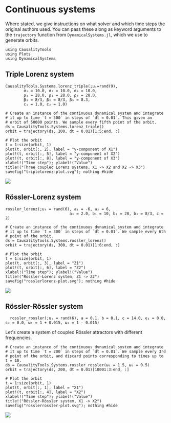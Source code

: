 
# Continuous systems

Where stated, we give instructions on what solver and which time steps the
original authors used. You can pass these along as keyword arguments to the
`trajectory` function from `DynamicalSystems.jl`, which we use to generate
orbits.

```@setup s
using CausalityTools
using Plots
using DynamicalSystems
```

## Triple Lorenz system

```@docs
CausalityTools.Systems.lorenz_triple(;uᵢ=rand(9),
        σ₁ = 10.0, σ₂ = 10.0, σ₃ = 10.0,
        ρ₁ = 28.0, ρ₂ = 28.0, ρ₃ = 28.0,
        β₁ = 8/3, β₂ = 8/3, β₃ = 8.3,
        c₁ = 1.0, c₂ = 1.0)
```

```@example s
# Create an instance of the continuous dynamical system and integrate
# it up to time `t = 500` in steps of `dt = 0.01`. This given an
# orbit of 50000 points. We sample every fifth point of the orbit.
ds = CausalityTools.Systems.lorenz_triple()
orbit = trajectory(ds, 200, dt = 0.01)[1:5:end, :]

# Plot the orbit
t = 1:size(orbit, 1)
plot(t, orbit[:, 2], label = "y-component of X1")
plot!(t, orbit[:, 5], label = "y-component of X2")
plot!(t, orbit[:, 8], label = "y-component of X3")
xlabel!("Time step"); ylabel!("Value")
title!("Three coupled Lorenz systems, X1 -> X2 and X2 -> X3")
savefig("triplelorenz-plot.svg"); nothing #hide
```

![](triplelorenz-plot.svg)


## Rössler-Lorenz system

```@docs
rossler_lorenz(;u₀ = rand(6), a₁ = -6, a₂ = 6,
							a₃ = 2.0, b₁ = 10, b₂ = 28, b₃ = 8/3, c = 2)
```


```@example s
# Create an instance of the continuous dynamical system and integrate
# it up to time `t = 300` in steps of `dt = 0.01`. We sample every 6th
# point of the orbit.
ds = CausalityTools.Systems.rossler_lorenz()
orbit = trajectory(ds, 300, dt = 0.01)[1:6:end, :]

# Plot the orbit
t = 1:size(orbit, 1)
plot(t, orbit[:, 3], label = "Z1")
plot!(t, orbit[:, 6], label = "Z2")
xlabel!("Time step"); ylabel!("Value")
title!("Rössler-Lorenz system, Z1 -> Z2")
savefig("rosslerlorenz-plot.svg"); nothing #hide
```

![](rosslerlorenz-plot.svg)



## Rössler-Rössler system


```@docs
  rossler_rossler(;uᵢ = rand(6), a = 0.1, b = 0.1, c = 14.0, ϵ₁ = 0.0, ϵ₂ = 0.0, ω₁ = 1 + 0.015, ω₂ = 1 - 0.015)
```

Let's create a system of coupled Rössler attractors with different frequencies.

```@example s
# Create an instance of the continuous dynamical system and integrate
# it up to time `t = 200` in steps of `dt = 0.01`. We sample every 3rd
# point of the orbit, and discard points corresponding to times up to t = 10.
ds = CausalityTools.Systems.rossler_rossler(ω₁ = 1.5, ω₂ = 0.5)
orbit = trajectory(ds, 200, dt = 0.01)[10001:3:end, :]

# Plot the orbit
t = 1:size(orbit, 1)
plot(t, orbit[:, 1], label = "X1")
plot!(t, orbit[:, 4], label = "X2")
xlabel!("Time step"); ylabel!("Value")
title!("Rössler-Rössler system, X1 -> X2")
savefig("rosslerrossler-plot.svg"); nothing #hide
```

![](rosslerrossler-plot.svg)
